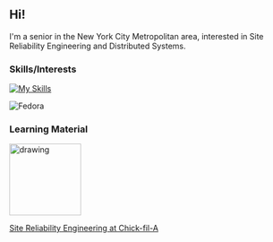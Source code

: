 ## Hi!

I'm a senior in the New York City Metropolitan area, interested in Site Reliability Engineering and Distributed Systems.

### Skills/Interests

[![My Skills](https://skillicons.dev/icons?i=ansible,py,go,linux)](https://skillicons.dev)

![Fedora](https://img.shields.io/badge/Fedora-294172?style=for-the-badge&logo=fedora&logoColor=white)

### Learning Material
<a href="https://sre.google/sre-book/table-of-contents/"><img src="https://m.media-amazon.com/images/I/91CMi+LGZiL._AC_UF1000,1000_QL80_.jpg" alt="drawing" width="128"/></a>

<a href="https://youtu.be/8edDcy3oeUo">Site Reliability Engineering at Chick-fil-A</a>
